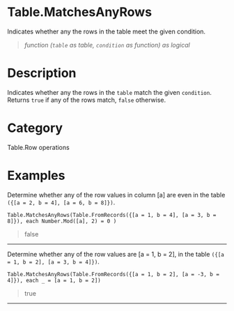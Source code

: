 ﻿# Table.MatchesAnyRows
Indicates whether any the rows in the table meet the given condition.
> _function (<code>table</code> as table, <code>condition</code> as function) as logical_
# Description 
Indicates whether any the rows in the <code>table</code> match the given <code>condition</code>. Returns <code>true</code> if any of the rows match, <code>false</code> otherwise.
# Category 
Table.Row operations
# Examples 
Determine whether any of the row values in column [a] are even in the table <code>({[a = 2, b = 4], [a = 6, b = 8]})</code>.
```
Table.MatchesAnyRows(Table.FromRecords({[a = 1, b = 4], [a = 3, b = 8]}), each Number.Mod([a], 2) = 0 )
```
> false
***
Determine whether any of the row values are [a = 1, b = 2], in the table <code>({[a = 1, b = 2], [a = 3, b = 4]})</code>.
```
Table.MatchesAnyRows(Table.FromRecords({[a = 1, b = 2], [a = -3, b = 4]}), each _ = [a = 1, b = 2])
```
> true
***
